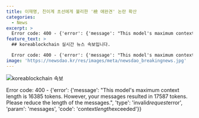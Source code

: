 ```yaml
---
title: 이재명, 친이계 초선에게 불리한 '檢 애완견' 논란 확산
categories:
  - News
excerpt: >
  Error code: 400 - {'error': {'message': "This model's maximum context length is 16385 tokens. However, your messages resulted in 16665 tokens. Please reduce the length of the messages.", 'type': 'invalid_request_error', 'param': 'messages', 'code': 'context_length_exceeded'}}
feature_text: >
  ## koreablockchain 실시간 뉴스 속보입니다.

  Error code: 400 - {'error': {'message': "This model's maximum context length is 16385 tokens. However, your messages resulted in 16665 tokens. Please reduce the length of the messages.", 'type': 'invalid_request_error', 'param': 'messages', 'code': 'context_length_exceeded'}}
image: 'https://newsdao.kr/res/images/meta/newsdao_breakingnews.jpg'
---
```


<p><img src="https://newsdao.kr/res/images/meta/newsdao_breakingnews.jpg" alt="koreablockchain 속보" /></p>

<p>Error code: 400 - {'error': {'message': "This model's maximum context length is 16385 tokens. However, your messages resulted in 17587 tokens. Please reduce the length of the messages.", 'type': 'invalid<em>request</em>error', 'param': 'messages', 'code': 'context<em>length</em>exceeded'}}</p>


